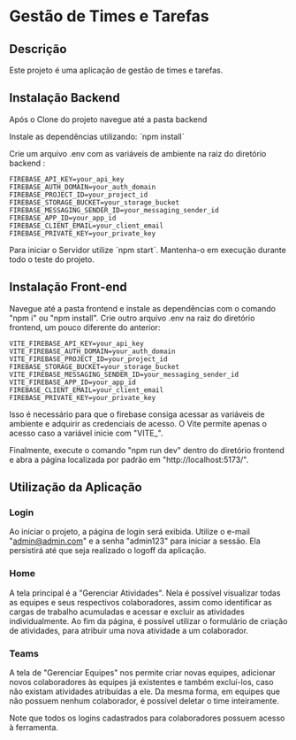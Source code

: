 # Gestão de Times e Tarefas

## Descrição

Este projeto é uma aplicação de gestão de times e tarefas.

## Instalação Backend

Após o Clone do projeto navegue até a pasta backend

Instale as dependências utilizando: ˋnpm installˋ

Crie um arquivo .env com as variáveis de ambiente na raiz do diretório backend :

```
FIREBASE_API_KEY=your_api_key
FIREBASE_AUTH_DOMAIN=your_auth_domain
FIREBASE_PROJECT_ID=your_project_id
FIREBASE_STORAGE_BUCKET=your_storage_bucket
FIREBASE_MESSAGING_SENDER_ID=your_messaging_sender_id
FIREBASE_APP_ID=your_app_id
FIREBASE_CLIENT_EMAIL=your_client_email
FIREBASE_PRIVATE_KEY=your_private_key
```

Para iniciar o Servidor utilize ˋnpm startˋ. Mantenha-o em execução durante todo o teste do projeto.

## Instalação Front-end

Navegue até a pasta frontend e instale as dependências com o comando "npm i" ou "npm install".
Crie outro arquivo .env na raiz do diretório frontend, um pouco diferente do anterior:

```
VITE_FIREBASE_API_KEY=your_api_key
VITE_FIREBASE_AUTH_DOMAIN=your_auth_domain
VITE_FIREBASE_PROJECT_ID=your_project_id
FIREBASE_STORAGE_BUCKET=your_storage_bucket
VITE_FIREBASE_MESSAGING_SENDER_ID=your_messaging_sender_id
VITE_FIREBASE_APP_ID=your_app_id
FIREBASE_CLIENT_EMAIL=your_client_email
FIREBASE_PRIVATE_KEY=your_private_key
```

Isso é necessário para que o firebase consiga acessar as variáveis de ambiente e adquirir as credenciais de acesso. O Vite permite apenas o acesso caso a variável inicie com "VITE_".

Finalmente, execute o comando "npm run dev" dentro do diretório frontend e abra a página localizada por padrão em "http://localhost:5173/".

## Utilização da Aplicação
### Login
Ao iniciar o projeto, a página de login será exibida. Utilize o e-mail "admin@admin.com" e a senha "admin123" para iniciar a sessão. Ela persistirá até que seja realizado o logoff da aplicação.
### Home
A tela principal é a "Gerenciar Atividades". Nela é possível visualizar todas as equipes e seus respectivos colaboradores, assim como identificar as cargas de trabalho acumuladas e acessar e excluir as atividades individualmente. Ao fim da página, é possível utilizar o formulário de criação de atividades, para atribuir uma nova atividade a um colaborador.
### Teams
A tela de "Gerenciar Equipes" nos permite criar novas equipes, adicionar novos colaboradores às equipes já existentes e também excluí-los, caso não existam atividades atribuídas a ele. Da mesma forma, em equipes que não possuem nenhum colaborador, é possível deletar o time inteiramente.

Note que todos os logins cadastrados para colaboradores possuem acesso à ferramenta.

<a href="https://www.youtube.com/watch?v=7PCFDKDcA7I"/>


